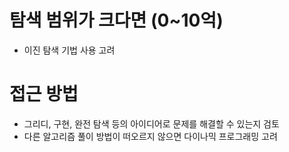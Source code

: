 # 탐색 범위가 크다면 (0~10억)
- 이진 탐색 기법 사용 고려

# 접근 방법
- 그리디, 구현, 완전 탐색 등의 아이디어로 문제를 해결할 수 있는지 검토
- 다른 알고리즘 풀이 방법이 떠오르지 않으면 다이나믹 프로그래밍 고려
